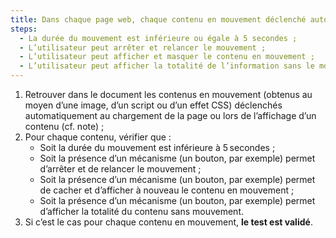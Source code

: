 ```yaml
---
title: Dans chaque page web, chaque contenu en mouvement déclenché automatiquement, vérifie-t-il une de ces conditions ?
steps:
  - La durée du mouvement est inférieure ou égale à 5 secondes ;
  - L’utilisateur peut arrêter et relancer le mouvement ;
  - L’utilisateur peut afficher et masquer le contenu en mouvement ;
  - L’utilisateur peut afficher la totalité de l’information sans le mouvement.
---
```


1. Retrouver dans le document les contenus en mouvement (obtenus au moyen d’une image, d’un script ou d’un effet CSS) déclenchés automatiquement au chargement de la page ou lors de l’affichage d’un contenu (cf. note) ;
2. Pour chaque contenu, vérifier que :
   - Soit la durée du mouvement est inférieure à 5 secondes ;
   - Soit la présence d’un mécanisme (un bouton, par exemple) permet d’arrêter et de relancer le mouvement ;
   - Soit la présence d’un mécanisme (un bouton, par exemple) permet de cacher et d’afficher à nouveau le contenu en mouvement ;
   - Soit la présence d’un mécanisme (un bouton, par exemple) permet d’afficher la totalité du contenu sans mouvement.
3. Si c’est le cas pour chaque contenu en mouvement, **le test est validé**.
